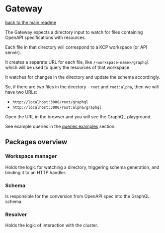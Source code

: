 # Gateway

[back to the main readme](../README.md)

The Gateway expects a directory input to watch for files containing OpenAPI specifications with resources.

Each file in that directory will correspond to a KCP workspace (or API server).

It creates a separate URL for each file, like `/<workspace-name>/graphql` which will be used to query the resources of that workspace.

It watches for changes in the directory and update the schema accordingly.

So, if there are two files in the directory - `root` and `root:alpha`, then we will have two URLs:
- `http://localhost:3000/root/graphql`
- `http://localhost:3000/root:alpha/graphql`

Open the URL in the browser and you will see the GraphQL playground.

See example queries in the [queries examples](./quickstart.md#queries-examples) section.

## Packages overview

### Workspace manager
Holds the logic for watching a directory, triggering schema generation, and binding it to an HTTP handler.

### Schema

Is responsible for the conversion from OpenAPI spec into the GraphQL schema.

### Resolver

Holds the logic of interaction with the cluster.
